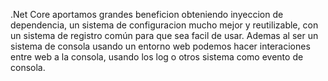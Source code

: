 ﻿.Net Core aportamos grandes beneficion obteniendo inyeccion de dependencia, un sistema de configuracion mucho mejor y reutilizable, con un sistema de registro común para que sea facil de usar.
Ademas al ser un sistema de consola usando un entorno web podemos hacer interaciones entre web a la consola, usando los log o otros sistema como evento de consola.

